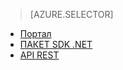 ﻿> [AZURE.SELECTOR]
- [Портал](/ru-ru/documentation/articles/media-services-manage-content#publish/)
- [ПАКЕТ SDK .NET](/ru-ru/documentation/articles/media-services-deliver-streaming-content/)
- [API REST](/ru-ru/documentation/articles/media-services-rest-deliver-streaming-content)

<!--HONumber=45--> 
